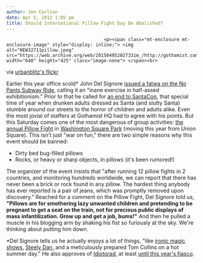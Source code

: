 ```yaml
---
author: Jen Carlson
date: Apr 5, 2012 1:05 pm
title: Should International Pillow Fight Day Be Abolished? 
---
```


	
										<p><span class="mt-enclosure mt-enclosure-image" style="display: inline;"> <img alt="NEW32711pillow.jpeg" src="https://web.archive.org/web/20150405202733im_/http://gothamist.com/attachments/arts_jen/NEW32711pillow.jpeg" width="640" height="425" class="image-none"> </span><br>
<span class="photo_caption">via <a href="https://web.archive.org/web/20150405202733/http://www.flickr.com/photos/urbanblitz/sets/72157623639336729/">urbanblitz&apos;s flickr</a></span></p>

<p>Earlier this year office scold* John Del Signore <a href="https://web.archive.org/web/20150405202733/http://gothamist.com/2012/01/09/no_more_no_pants_subway_ride_please.php#photo-1">issued a fatwa on the No Pants Subway Ride</a>, calling it an &quot;inane exercise in half-assed exhibitionism.&quot; Prior to that he called for <a href="https://web.archive.org/web/20150405202733/http://gothamist.com/2011/12/12/its_time_for_santacon_to_stop.php">an end to SantaCon</a>, that special time of year when drunken adults dressed as Santa (and slutty Santa) stumble around our streets to the horror of children and adults alike. Even the most jovial of staffers at Gothamist HQ had to agree with his points. But this Saturday comes one of the most dangerous of group activities: <a href="https://web.archive.org/web/20150405202733/http://gothamist.com/tags/pillowfight">the annual Pillow Fight</a> in <a href="https://web.archive.org/web/20150405202733/http://www.pillowfightday.com/">Washington Square Park</a> (moving this year from Union Square). This isn&apos;t just &quot;war on fun,&quot; there are two simple reasons why this event should be banned: <br>
</p><ul><li>Dirty bed bug-filled pillows<br>
</li><li>Rocks, or heavy or sharp objects, in pillows (it&apos;s been rumored!)</li></ul><p></p>

<p>The organizer of the event insists that &quot;after running 12 pillow fights in 2 countries, and monitoring hundreds worldwide, we can report that there has never been a brick or rock found in any pillow. The hardest thing anybody has ever reported is a pair of jeans, which was promptly removed upon discovery.&quot; Reached for a comment on the Pillow Fight, Del Signore told us, <strong>&quot;Pillows are for smothering lazy unwanted children and pretending to be pregnant to get a seat on the train, not for precious public displays of mass infantilization. Grow up and get a job, bums!&quot;</strong> And then he pulled a muscle in his blogging arm by shaking his fist so furiously at the sky. We&apos;re thinking about putting him down.</p>

<p><span class="photo_caption">*Del Signore tells us he actually enjoys a lot of things, &quot;like <a href="https://web.archive.org/web/20150405202733/http://gothamist.com/2012/04/01/if_you_like_laughing_and_being_amaz.php#photo-1">ironic magic shows</a>, <a href="https://web.archive.org/web/20150405202733/http://gothamist.com/2008/06/13/donald_fagen_steely_dan.php">Steely Dan</a>, and a meticulously prepared Tom Collins on a hot summer day.&quot; He also approves of <a href="https://web.archive.org/web/20150405202733/http://gothamist.com/tags/idiotarod">Idiotorad</a>, at least <a href="https://web.archive.org/web/20150405202733/http://gothamist.com/2012/01/29/2012_idiotarod_needed_more_idiots.php#photo-1">until this year&apos;s fiasco</a>.</span></p>					
										
									
				